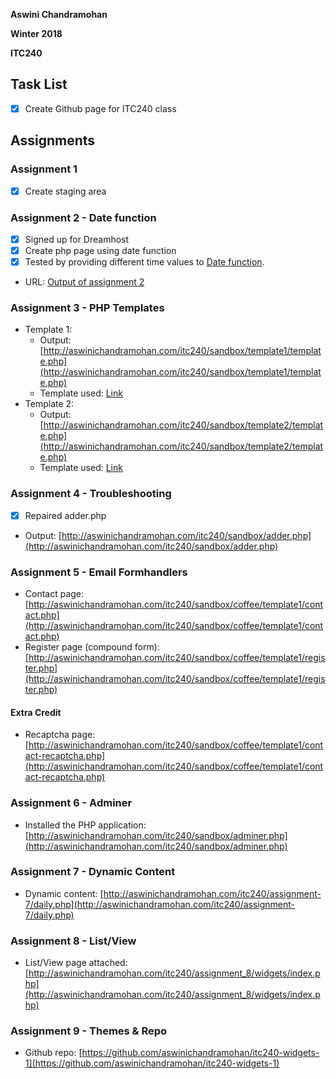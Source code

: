 **Aswini Chandramohan**

**Winter 2018**

**ITC240**

## Task List
- [x] Create Github page for ITC240 class

## Assignments

### Assignment 1 
- [x] Create staging area

### Assignment 2 - Date function
- [x] Signed up for Dreamhost
- [x] Create php page using date function
- [x] Tested by providing different time values to [Date function](http://php.net/manual/en/function.date.php).

- URL: [Output of assignment 2](http://aswinichandramohan.com/itc240/sandbox/assignment_1.php)

### Assignment 3 - PHP Templates
- Template 1: 
  - Output: [http://aswinichandramohan.com/itc240/sandbox/template1/template.php](http://aswinichandramohan.com/itc240/sandbox/template1/template.php)
  - Template used: [Link](https://startbootstrap.com/template-overviews/heroic-features/)
- Template 2: 
  - Output: [http://aswinichandramohan.com/itc240/sandbox/template2/template.php](http://aswinichandramohan.com/itc240/sandbox/template2/template.php)
  - Template used: [Link](https://startbootstrap.com/template-overviews/one-page-wonder/)
  
### Assignment 4 - Troubleshooting
- [x] Repaired adder.php
- Output: [http://aswinichandramohan.com/itc240/sandbox/adder.php](http://aswinichandramohan.com/itc240/sandbox/adder.php)
   
### Assignment 5 - Email Formhandlers
- Contact page: [http://aswinichandramohan.com/itc240/sandbox/coffee/template1/contact.php](http://aswinichandramohan.com/itc240/sandbox/coffee/template1/contact.php)
- Register page (compound form): [http://aswinichandramohan.com/itc240/sandbox/coffee/template1/register.php](http://aswinichandramohan.com/itc240/sandbox/coffee/template1/register.php)
#### Extra Credit
- Recaptcha page: [http://aswinichandramohan.com/itc240/sandbox/coffee/template1/contact-recaptcha.php](http://aswinichandramohan.com/itc240/sandbox/coffee/template1/contact-recaptcha.php)

### Assignment 6 - Adminer
- Installed the PHP application: [http://aswinichandramohan.com/itc240/sandbox/adminer.php](http://aswinichandramohan.com/itc240/sandbox/adminer.php)

### Assignment 7 - Dynamic Content
- Dynamic content: [http://aswinichandramohan.com/itc240/assignment-7/daily.php](http://aswinichandramohan.com/itc240/assignment-7/daily.php)

### Assignment 8 - List/View
- List/View page attached: [http://aswinichandramohan.com/itc240/assignment_8/widgets/index.php](http://aswinichandramohan.com/itc240/assignment_8/widgets/index.php)

### Assignment 9 - Themes & Repo
- Github repo: [https://github.com/aswinichandramohan/itc240-widgets-1](https://github.com/aswinichandramohan/itc240-widgets-1)

